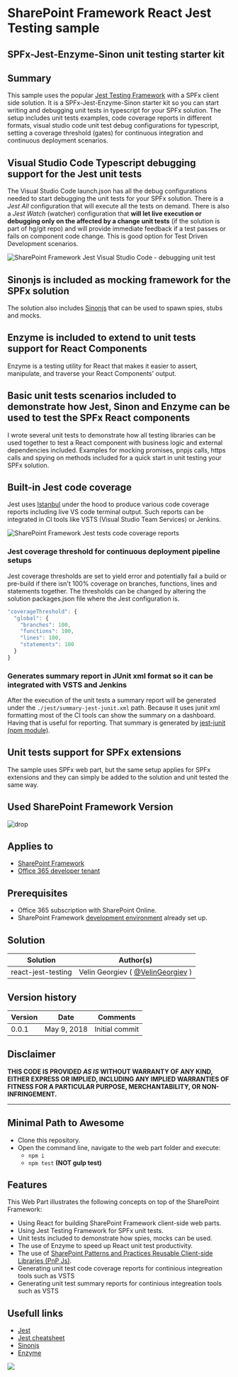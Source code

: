 # SharePoint Framework React Jest Testing sample #

## SPFx-Jest-Enzyme-Sinon unit testing starter kit

## Summary

This sample uses the popular [Jest Testing Framework](https://facebook.github.io/jest/) with a SPFx client side solution. It is a SPFx-Jest-Enzyme-Sinon starter kit so you can start writing and debugging unit tests in typescript for your SPFx solution.
The setup includes unit tests examples, code coverage reports in different formats, visual studio code unit test debug configurations for typescript, setting a coverage threshold (gates) for continuous integration and continuous deployment scenarios.

## Visual Studio Code Typescript debugging support for the Jest unit tests

The Visual Studio Code launch.json has all the debug configurations needed to start debugging the unit tests for your SPFx solution. 
There is a _Jest All_ configuration that will execute all the tests on demand. 
There is also a _Jest Watch_ (watcher) configuration that **will let live execution or debugging only on the affected by a change unit tests** (if the solution is part of hg/git repo) and will provide immediate feedback if a test passes or fails on component code change. This is good option for Test Driven Development scenarios.

![SharePoint Framework Jest Visual Studio Code - debugging unit test](./assets/Jest-Typescript-VSCode-debugging.png)

## Sinonjs is included as mocking framework for the SPFx solution

The solution also includes [Sinonjs](http://sinonjs.org/) that can be used to spawn spies, stubs and mocks.

## Enzyme is included to extend to unit tests support for React Components

Enzyme is a testing utility for React that makes it easier to assert, manipulate, and traverse your React Components' output.

## Basic unit tests scenarios included to demonstrate how Jest, Sinon and Enzyme can be used to test the SPFx React components

I wrote several unit tests to demonstrate how all testing libraries can be used together to test a React component with business logic and external dependencies included. Examples for mocking promises, pnpjs calls, https calls and spying on methods included for a quick start in unit testing your SPFx solution.

## Built-in Jest code coverage

Jest uses [Istanbul](https://github.com/gotwarlost/istanbul) under the hood to produce various code coverage reports including live VS code terminal output. Such reports can be integrated in CI tools like VSTS (Visual Studio Team Services) or Jenkins.

![SharePoint Framework Jest tests code coverage reports](./assets/SPFx-jest-coverage.png)

### Jest coverage threshold for continuous deployment pipeline setups

Jest coverage thresholds are set to yield error and potentially fail a build or pre-build if there isn't 100% coverage on branches, functions, lines and statements together. The thresholds can be changed by altering the solution packages.json file where the Jest configuration is.

```JavaScript
"coverageThreshold": {
  "global": {
    "branches": 100,
    "functions": 100,
    "lines": 100,
    "statements": 100
  }
}
```

### Generates summary report in JUnit xml format so it can be integrated with VSTS and Jenkins

After the execution of the unit tests a summary report will be generated under the `./jest/summary-jest-junit.xml` path. Because it uses junit xml formatting most of the CI tools can show the summary on a dashboard. Having that is useful for reporting. That summary is generated by [jest-junit (npm module)](https://www.npmjs.com/package/jest-junit).

## Unit tests support for SPFx extensions

The sample uses SPFx web part, but the same setup applies for SPFx extensions and they can simply be added to the solution and unit tested the same way.


## Used SharePoint Framework Version 
![drop](https://img.shields.io/badge/drop-1.4.1-green.svg)

## Applies to

* [SharePoint Framework](http://dev.office.com/sharepoint/docs/spfx/sharepoint-framework-overview)
* [Office 365 developer tenant](http://dev.office.com/sharepoint/docs/spfx/set-up-your-developer-tenant)

## Prerequisites

- Office 365 subscription with SharePoint Online.
- SharePoint Framework [development environment](https://dev.office.com/sharepoint/docs/spfx/set-up-your-development-environment) already set up.

## Solution

Solution|Author(s)
--------|---------
react-jest-testing | Velin Georgiev ( [@VelinGeorgiev](https://twitter.com/velingeorgiev) )

## Version history

Version|Date|Comments
-------|----|--------
0.0.1|May 9, 2018 | Initial commit

## Disclaimer
**THIS CODE IS PROVIDED *AS IS* WITHOUT WARRANTY OF ANY KIND, EITHER EXPRESS OR IMPLIED, INCLUDING ANY IMPLIED WARRANTIES OF FITNESS FOR A PARTICULAR PURPOSE, MERCHANTABILITY, OR NON-INFRINGEMENT.**

---

## Minimal Path to Awesome

- Clone this repository.
- Open the command line, navigate to the web part folder and execute:
    - `npm i`
    - `npm test` **(NOT gulp test)**

## Features

This Web Part illustrates the following concepts on top of the SharePoint Framework:

- Using React for building SharePoint Framework client-side web parts.
- Using Jest Testing Framework for SPFx unit tests.
- Unit tests included to demonstrate how spies, mocks can be used.
- The use of Enzyme to speed up React unit test productivity.
- The use of [SharePoint Patterns and Practices Reusable Client-side Libraries (PnP Js)](https://github.com/pnp/pnpjs).
- Generating unit test code coverage reports for continious integreation tools such as VSTS
- Generating unit test summary reports for continious integreation tools such as VSTS

## Usefull links

- [Jest](https://facebook.github.io/jest/)
- [Jest cheatsheet](https://devhints.io/jest)
- [Sinonjs](http://sinonjs.org/)
- [Enzyme](http://airbnb.io/enzyme/)


<img src="https://telemetry.sharepointpnp.com/sp-dev-fx-webparts/samples/react-jest-testing" />


